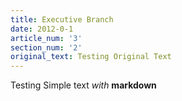 ```yaml
---
title: Executive Branch
date: 2012-0-1
article_num: '3'
section_num: '2'
original_text: Testing Original Text
---
```

Testing Simple text *with* **markdown**
